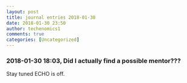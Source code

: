 ```yaml
---
layout: post
title: journal entries 2018-01-30
date: 2018-01-30 23:50
author: techenomics1
comments: true
categories: [Uncategorized]
---
```

### 2018-01-30 18:03, Did I actually find a possible mentor???  
Stay tuned 
ECHO is off.

